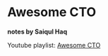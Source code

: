 # Awesome CTO

**notes by Saiqul Haq**

Youtube playlist: [Awesome CTO](https://www.youtube.com/playlist?list=PLB6c42eboSNzzZ4nIRtUmeqFqAC-dfdC5)